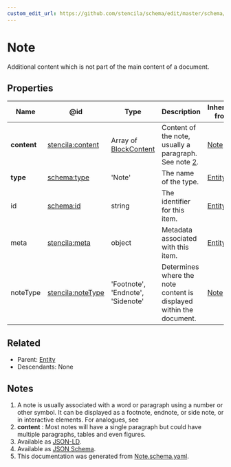 ```yaml
---
custom_edit_url: https://github.com/stencila/schema/edit/master/schema/Note.schema.yaml
---
```


# Note

Additional content which is not part of the main content of a document.

## Properties

| Name        | @id                                                           | Type                                              | Description                                                         | Inherited from               |
| ----------- | ------------------------------------------------------------- | ------------------------------------------------- | ------------------------------------------------------------------- | ---------------------------- |
| **content** | [stencila:content](https://schema.stenci.la/content.jsonld)   | Array of [BlockContent](../prose/BlockContent.md) | Content of the note, usually a paragraph. See note [2](#notes).     | [Note](../prose/Note.md)     |
| **type**    | [schema:type](https://schema.org/type)                        | 'Note'                                            | The name of the type.                                               | [Entity](../other/Entity.md) |
| id          | [schema:id](https://schema.org/id)                            | string                                            | The identifier for this item.                                       | [Entity](../other/Entity.md) |
| meta        | [stencila:meta](https://schema.stenci.la/meta.jsonld)         | object                                            | Metadata associated with this item.                                 | [Entity](../other/Entity.md) |
| noteType    | [stencila:noteType](https://schema.stenci.la/noteType.jsonld) | 'Footnote', 'Endnote', 'Sidenote'                 | Determines where the note content is displayed within the document. | [Note](../prose/Note.md)     |

## Related

-   Parent: [Entity](../other/Entity.md)
-   Descendants: None

## Notes

1.  A note is usually associated with a word or paragraph using a number or other symbol. 
    It can be displayed as a footnote, endnote, or side note, or in interactive elements. For analogues, see 
2.  **content** : Most notes will have a single paragraph but could have multiple paragraphs, tables and even figures.
3.  Available as [JSON-LD](https://schema.stenci.la/Note.jsonld).
4.  Available as [JSON Schema](https://schema.stenci.la/v1/Note.schema.json).
5.  This documentation was generated from [Note.schema.yaml](https://github.com/stencila/schema/blob/master/schema/Note.schema.yaml).
